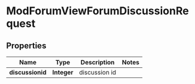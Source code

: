 

# ModForumViewForumDiscussionRequest


## Properties

| Name | Type | Description | Notes |
|------------ | ------------- | ------------- | -------------|
|**discussionid** | **Integer** | discussion id |  |




